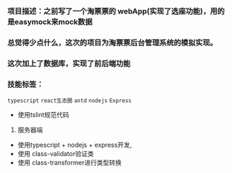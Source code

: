 ### 项目描述：之前写了一个淘票票的 webApp(实现了选座功能)，用的是easymock来mock数据
### 总觉得少点什么，这次的项目为淘票票后台管理系统的模拟实现。
### 这次加上了数据库，实现了前后端功能


### 技能标签：
```typescript```  ```react生态圈```  ```antd```  ```nodejs``` ```Express```

- 使用tslint规范代码

1. 服务器端
- 使用typescript + nodejs + express开发,
- 使用 class-validator验证类
- 使用 class-transformer进行类型转换